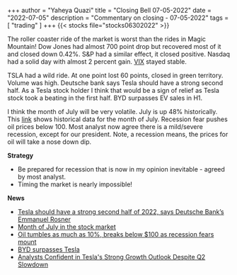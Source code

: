 +++
author = "Yaheya Quazi"
title = "Closing Bell 07-05-2022"
date = "2022-07-05"
description = "Commentary on closing - 07-05-2022"
tags = [
"trading"
]
+++
{{< stocks file="stocks06302022" >}}

The roller coaster ride of the market is worst than the rides in Magic Mountain! Dow Jones had almost 700 point drop but recovered most of it and closed down 0.42%. S&P had a similar effect, it closed positive. Nasdaq had a solid day with almost 2 percent gain. [VIX](glossary.md) stayed stable. 

TSLA had a wild ride. At one point lost 60 points, closed in green territory. Volume was high. Deutsche bank says Tesla should have a strong second half. As a Tesla stock holder I think that would be a sign of relief as Tesla stock took a beating in the first half. BYD surpasses EV sales in H1.

I think the month of July will be very volatile. July is up 48% historically. This [link](https://www.seeitmarket.com/july-stock-market-seasonality-historical-data-insights-18161/) shows historical data for the month of July. Recession fear pushes oil prices below 100. Most analyst now agree there is a mild/severe recession, except for our president. Note, a recession means, the prices for oil will take a nose down dip.


**Strategy**

* Be prepared for recession that is now in my opinion inevitable - agreed by most analyst.
* Timing the market is nearly impossible!

**News**

* [Tesla should have a strong second half of 2022, says Deutsche Bank’s Emmanuel Rosner](https://www.cnbc.com/video/2022/07/05/tesla-should-have-a-strong-second-half-of-2022-says-deutsche-banks-emmanuel-rosner.html)
* [Month of July in the stock market](https://www.seeitmarket.com/july-stock-market-seasonality-historical-data-insights-18161/)
* [Oil tumbles as much as 10%, breaks below $100 as recession fears mount](https://www.cnbc.com/2022/07/05/oil-tumbles-more-than-8percent-breaks-below-100-as-recession-fears-mount.html)
* [BYD surpasses Tesla](https://pandaily.com/byd-surpasses-tesla-to-rank-top-in-global-nev-sales-in-h1/)
* [Analysts Confident in Tesla's Strong Growth Outlook Despite Q2 Slowdown](https://www.tesmanian.com/blogs/tesmanian-blog/analysts-confident-in-teslas-strong-growth-outlook-despite-q2-2022-slowdown)


